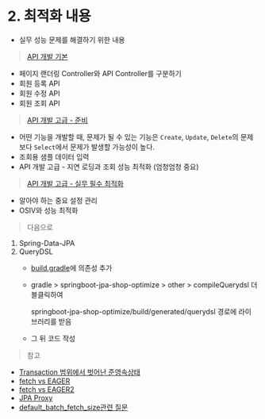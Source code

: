 # 2. 최적화 내용

* 실무 성능 문제를 해결하기 위한 내용

> [API 개발 기본](https://github.com/SeokRae/spring/tree/56149903317680783ac882190a44854c0832e336/spring-jpa/springboot-jpa-shop-optimize/doc/01_api_dev_basic.md)

* 페이지 랜더링 Controller와 API Controller를 구분하기
* 회원 등록 API
* 회원 수정 API
* 회원 조회 API

> [API 개발 고급 - 준비](https://github.com/SeokRae/spring/tree/56149903317680783ac882190a44854c0832e336/spring-jpa/springboot-jpa-shop-optimize/doc/02_api_dev_advanced.md)

* 어떤 기능을 개발할 때, 문제가 될 수 있는 기능은 `Create`, `Update`, `Delete`의 문제보다 `Select`에서 문제가 발생할 가능성이 높다.
* 조회용 샘플 데이터 입력
* API 개발 고급 - 지연 로딩과 조회 성능 최적화 \(엄청엄청 중요\)

> [API 개발 고급 - 실무 필수 최적화](https://github.com/SeokRae/spring/tree/56149903317680783ac882190a44854c0832e336/spring-jpa/springboot-jpa-shop-optimize/doc/03_api_dev_optimize.md)

* 알아야 하는 중요 설정 관리
* OSIV와 성능 최적화

> 다음으로

1. Spring-Data-JPA
2. QueryDSL
   * [build.gradle](https://github.com/SeokRae/spring/tree/56149903317680783ac882190a44854c0832e336/spring-jpa/build.gradle)에 의존성 추가
   * gradle &gt; springboot-jpa-shop-optimize &gt; other &gt; compileQuerydsl 더블클릭하여

     springboot-jpa-shop-optimize/build/generated/querydsl 경로에 라이브러리를 받음

   * 그 뒤 코드 작성

> 참고

* [Transaction 범위에서 벗어난 준영속상태](https://www.inflearn.com/questions/98643)
* [fetch vs EAGER](https://www.inflearn.com/questions/39516)
* [fetch vs EAGER2](https://www.inflearn.com/questions/30446)
* [JPA Proxy](https://www.inflearn.com/course/ORM-JPA-Basic/lecture/21708?tab=curriculum)
* [default\_batch\_fetch\_size관련 질문](https://www.inflearn.com/questions/34469)


